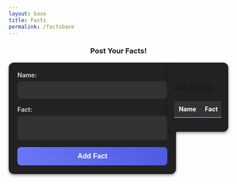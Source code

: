 ```yaml
---
layout: base
title: Facts
permalink: /factsbase
---
```



<h3 style="text-align: center;">Post Your Facts!</h3>


<style>
/* General Styling for Posting Layout */
main {
    display: flex;
    flex-wrap: wrap; /* Allow wrapping for smaller screens */
    gap: 20px;
    justify-content: center; /* Center content horizontally */
    align-items: flex-start; /* Align items at the top */
}

form {
    background: #222; /* Dark gray card */
    padding: 20px;
    border-radius: 12px;
    box-shadow: 0px 3px 6px rgba(0, 0, 0, 0.4);
    width: 100%;
    max-width: 500px;
    flex: 1; /* Allow the form to grow/shrink within the layout */
}

form label {
    display: block;
    font-weight: bold;
    font-size: 14px;
    color: #ccc;
    margin-bottom: 6px;
}

form textarea,
form input[type="text"] {
    width: 100%;
    padding: 12px;
    margin-bottom: 16px;
    border: none;
    border-radius: 8px;
    background: #333;
    color: #fff;
    font-size: 14px;
    resize: none;
    transition: border 0.3s ease;
}

form textarea:focus,
form input[type="text"]:focus {
    border: 2px solid #6b78f7;
    outline: none;
}

form button {
    width: 100%;
    background: linear-gradient(45deg, #6b78f7, #4c5ae1);
    border: none;
    padding: 12px;
    border-radius: 8px;
    color: #fff;
    font-weight: bold;
    font-size: 16px;
    cursor: pointer;
    transition: background 0.3s ease;
}

form button:hover {
    background: linear-gradient(45deg, #4c5ae1, #5e63b8);
}

/* Styling for the Table */
section#fact-table {
    flex: 1; /* Allow the table section to grow/shrink within the layout */
    max-width: 500px;
    background: #222;
    padding: 16px;
    border-radius: 12px;
    box-shadow: 0px 3px 6px rgba(0, 0, 0, 0.4);
    overflow-x: auto; /* Add horizontal scrolling for smaller screens */
}

table {
    width: 100%;
    border-collapse: collapse;
}

thead {
    background: #333;
}

thead th {
    font-size: 14px;
    font-weight: bold;
    color: #fff;
    padding: 10px;
    text-align: left;
    border-bottom: 2px solid #6b78f7;
}

tbody td {
    font-size: 14px;
    color: #ddd;
    padding: 10px;
    border-bottom: 1px solid #444;
}

tbody tr:hover {
    background: #333;
}

tbody button {
    background: #6b78f7;
    color: #fff;
    border: none;
    padding: 6px 12px;
    border-radius: 6px;
    cursor: pointer;
    transition: background 0.3s ease;
}

tbody button:hover {
    background: #4c5ae1;
}

/* Responsive Design */
@media (max-width: 768px) {
    main {
        flex-direction: column; /* Stack form and table vertically */
    }

    form,
    section#fact-table {
        width: 100%;
    }
}
</style>


<main>
    <section id="fact-form">
        <form id="add-fact-form">
            <label for="name">Name:</label>
            <input type="text" id="name" name="name" required>
            <label for="fact">Fact:</label>
            <textarea id="fact" name="fact" required></textarea>
            <button type="submit">Add Fact</button>
        </form>
    </section>
    <section id="fact-edit-form" style="display: none;">
        <h2>Edit Fact</h2>
        <form id="edit-fact-form">
            <label for="edit-name">Name:</label>
            <input type="text" id="edit-name" name="name" required>
            <label for="edit-fact">Fact:</label>
            <textarea id="edit-fact" name="fact" required></textarea>
            <button type="submit">Update Fact</button>
            <button type="button" onclick="cancelEdit()">Cancel</button>
        </form>
    </section>
    <section id="fact-table">
        <h2>All Facts</h2>
        <table>
            <thead>
                <tr>
                    <th>Name</th>
                    <th>Fact</th>
                    <th>Actions</th>
                </tr>
            </thead>
            <tbody id="facts-body">
                <!-- Facts will be dynamically added here -->
            </tbody>
        </table>
    </section>
</main>

<script type ="module">
    import { pythonURI, fetchOptions } from "{{site.baseurl}}/assets/js/api/config.js";
    async function checkAuthorization() {
        try {
            const response = await fetch(`${pythonURI}/api/id`, fetchOptions);

            if (response.status === 401) {
                window.location.href = "{{site.baseurl}}/login";
            } else if (response.ok) {
                const contentElements = document.querySelectorAll('.content');
                contentElements.forEach(element => {
                    element.style.display = "block";
                });
            }
        } catch (error) {
            console.error("Authorization check failed:", error);
            window.location.href = "{{site.baseurl}}/login";
        }
    }

    checkAuthorization();

    const API_URL = 'https://studybuddy.stu.nighthawkcodingsociety.com/api/userfacts';
        // Fetch and display quotes
    document.addEventListener('DOMContentLoaded', init);

    async function fetchFacts() {
        const response = await fetch(API_URL);
        const facts = await response.json();
        const factsBody = document.getElementById('facts-body');
        factsBody.innerHTML = '';
        facts.forEach((fact) => {
            const row = document.createElement('tr');
            row.innerHTML = `
                <td>${fact.id}</td>
                <td>${fact.name}</td>
                <td>${fact.fact}</td>
                <td>
                    <button class="edit-button" data-id="${fact.id}" data-name="${fact.name}" data-fact="${fact.fact}">Edit</button>
                    <button class="delete-button" data-id="${fact.id}">Delete</button>
                </td>
            `;
            factsBody.appendChild(row);
        });

        // Add event listeners after facts are displayed
        const editButtons = document.querySelectorAll('.edit-button');
        editButtons.forEach(button => {
            button.addEventListener('click', (e) => {
                const { id, name, fact } = e.target.dataset;
                editFact(id, name, fact);
            });
        });

        const deleteButtons = document.querySelectorAll('.delete-button');
        deleteButtons.forEach(button => {
            button.addEventListener('click', (e) => {
                const id = e.target.dataset.id;
                deleteFact(id);
            });
        });
    }
    // Add a new quote
    async function addFact(event) {
        event.preventDefault();
        const name = document.getElementById('name').value;
        const fact = document.getElementById('fact').value;
        const response = await fetch(API_URL, {
            method: 'POST',
            headers: {
                'Content-Type': 'application/json',
            },
            body: JSON.stringify({ name, fact}),
        });
        if (response.ok) {
            alert('Fact added successfully!');
            fetchFacts();
            document.getElementById('add-fact-form').reset();
        } else {
            alert('Failed to add fact.');
        }
    }
    // Function to handle deleting a quote
    async function deleteFact(id) {
        const response = await fetch(`${API_URL}/${id}`, {
            method: 'DELETE',
        });
    if (response.ok) {
            alert('Fact deleted successfully!');
            fetchFacts();
        } else {
            alert('Fact to delete fact.');
        }
    }
    // Function to handle editing a quote
    function editFact(id, currentName, currentFact) {
        // Show the edit form
        document.getElementById('fact-edit-form').style.display = 'block';
        document.getElementById('fact-form').style.display = 'none'; // Hide the Add form
        // Pre-fill the form with existing quote data
        document.getElementById('edit-name').value = currentName;
        document.getElementById('edit-fact').value = currentFact;
        // Change form submission to update quote
        const form = document.getElementById('edit-fact-form');
        form.onsubmit = async function(event) {
            event.preventDefault();
            const name = document.getElementById('edit-name').value;
            const fact = document.getElementById('edit-fact').value;
            // Send PUT request for updating the quote
            const response = await fetch(`${API_URL}/${id}`, {
                method: 'PUT',
                headers: {
                    'Content-Type': 'application/json',
                },
                body: JSON.stringify({ name, fact}),
            });
            if (response.ok) {
                alert('Fact updated successfully!');
                fetchFact();
                cancelEdit(); // Cancel the editing view
            } else {
                alert('Failed to update fact.');
            }
        };
    }
        // Cancel editing and reset to Add form
    function cancelEdit() {
        document.getElementById('fact-edit-form').style.display = 'none';
        document.getElementById('fact-form').style.display = 'block';
        document.getElementById('edit-fact-form').reset();
    }
        // Initialize the app
    function init() {
        document.getElementById('add-fact-form').addEventListener('submit', addFact);
        fetchFacts();
    }
    document.addEventListener('DOMContentLoaded', init);
</script>
